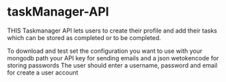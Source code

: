 # taskManager-API

THIS Taskmanager API lets users to create their profile and add their tasks which can be stored as completed or to be completed.

To download and test set the configuration you want to use with your mongodb path your API key for sending emails and a json wetokencode for storing passwords
The user should enter a username, password and email for create a user account
